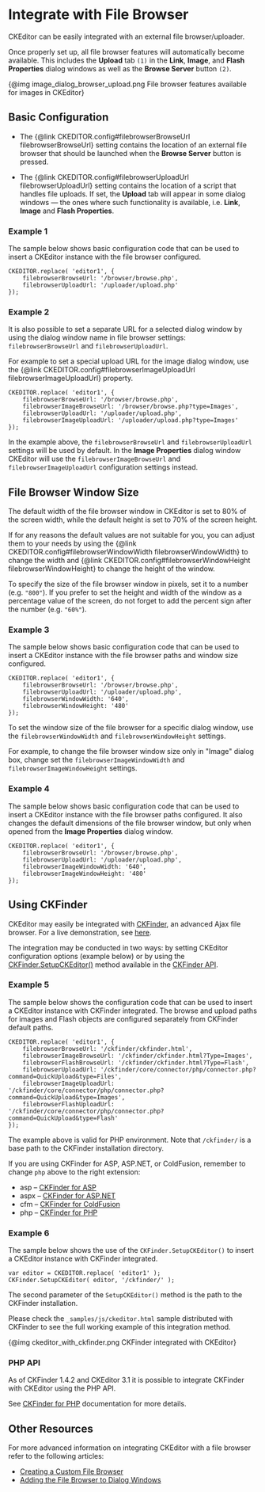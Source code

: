 # Integrate with File Browser

CKEditor can be easily integrated with an external file
browser/uploader.

Once properly set up, all file browser features will automatically
become available. This includes the **Upload** tab `(1)` in the **Link**,
**Image**, and **Flash Properties** dialog windows as well as the
**Browse Server** button `(2)`.

{@img image_dialog_browser_upload.png File browser features available for images in CKEditor}

## Basic Configuration

 * The {@link CKEDITOR.config#filebrowserBrowseUrl filebrowserBrowseUrl} setting contains the location of an external file browser that should be
launched when the **Browse Server** button is pressed.

 * The {@link CKEDITOR.config#filebrowserUploadUrl filebrowserUploadUrl} setting contains the location of a script that handles file uploads. If
set, the **Upload** tab will appear in some dialog windows — the ones
where such functionality is available, i.e. **Link**, **Image** and
**Flash Properties**.

### Example 1

The sample below shows basic configuration code that can be used to
insert a CKEditor instance with the file browser configured.

	CKEDITOR.replace( 'editor1', {
		filebrowserBrowseUrl: '/browser/browse.php',
		filebrowserUploadUrl: '/uploader/upload.php'
	});

### Example 2

It is also possible to set a separate URL for a selected dialog window
by using the dialog window name in file browser settings:
`filebrowserBrowseUrl` and
`filebrowserUploadUrl`.

For example to set a special upload URL for the image dialog window, use
the {@link CKEDITOR.config#filebrowserImageUploadUrl filebrowserImageUploadUrl}
property.

	CKEDITOR.replace( 'editor1', {
		filebrowserBrowseUrl: '/browser/browse.php',
		filebrowserImageBrowseUrl: '/browser/browse.php?type=Images',
		filebrowserUploadUrl: '/uploader/upload.php',
		filebrowserImageUploadUrl: '/uploader/upload.php?type=Images'
	});

In the example above, the `filebrowserBrowseUrl` and `filebrowserUploadUrl` settings
will be used by default. In the **Image Properties** dialog window CKEditor will
use the `filebrowserImageBrowseUrl` and `filebrowserImageUploadUrl` configuration settings instead.

## File Browser Window Size

The default width of the file browser window in CKEditor is set to 80%
of the screen width, while the default height is set to 70% of the
screen height.

If for any reasons the default values are not suitable for you, you can
adjust them to your needs by using the {@link CKEDITOR.config#filebrowserWindowWidth filebrowserWindowWidth}
to change the width and {@link CKEDITOR.config#filebrowserWindowHeight filebrowserWindowHeight} to change the height of the window.

To specify the size of the file browser window in pixels, set it to a
number (e.g. `"800"`). If you prefer to set the height and width of the
window as a percentage value of the screen, do not forget to add the
percent sign after the number (e.g. `"60%"`).

### Example 3

The sample below shows basic configuration code that can be used to
insert a CKEditor instance with the file browser paths and window size
configured.

	CKEDITOR.replace( 'editor1', {
		filebrowserBrowseUrl: '/browser/browse.php',
		filebrowserUploadUrl: '/uploader/upload.php',
		filebrowserWindowWidth: '640',
		filebrowserWindowHeight: '480'
	});

To set the window size of the file browser for a specific dialog window,
use the `filebrowserWindowWidth` and
`filebrowserWindowHeight` settings.

For example, to change the file browser window size only in "Image"
dialog box, change set the `filebrowserImageWindowWidth` and
`filebrowserImageWindowHeight` settings.

### Example 4

The sample below shows basic configuration code that can be used to
insert a CKEditor instance with the file browser paths configured. It
also changes the default dimensions of the file browser window, but only
when opened from the **Image Properties** dialog window.

	CKEDITOR.replace( 'editor1', {
		filebrowserBrowseUrl: '/browser/browse.php',
		filebrowserUploadUrl: '/uploader/upload.php',
		filebrowserImageWindowWidth: '640',
		filebrowserImageWindowHeight: '480'
	});

## Using CKFinder

CKEditor may easily be integrated with [CKFinder](http://ckfinder.com),
an advanced Ajax file browser. For a live demonstration, see
[here](http://ckfinder.com/demo).

The integration may be conducted in two ways: by setting CKEditor
configuration options (example below) or by using the
[CKFinder.SetupCKEditor()]([http://docs.cksource.com/ckfinder_2.x_api/symbols/CKFinder.html#.setupCKEditor)
method available in the [CKFinder API](http://docs.cksource.com/ckfinder_2.x_api/).

### Example 5

The sample below shows the configuration code that can be used to insert
a CKEditor instance with CKFinder integrated. The browse and upload
paths for images and Flash objects are configured separately from
CKFinder default paths.

	CKEDITOR.replace( 'editor1', {
		filebrowserBrowseUrl: '/ckfinder/ckfinder.html',
		filebrowserImageBrowseUrl: '/ckfinder/ckfinder.html?Type=Images',
		filebrowserFlashBrowseUrl: '/ckfinder/ckfinder.html?Type=Flash',
		filebrowserUploadUrl: '/ckfinder/core/connector/php/connector.php?command=QuickUpload&type=Files',
		filebrowserImageUploadUrl: '/ckfinder/core/connector/php/connector.php?command=QuickUpload&type=Images',
		filebrowserFlashUploadUrl: '/ckfinder/core/connector/php/connector.php?command=QuickUpload&type=Flash'
	});

The example above is valid for PHP environment. Note that `/ckfinder/`
is a base path to the CKFinder installation directory.

If you are using CKFinder for ASP, ASP.NET, or ColdFusion, remember to
change `php` above to the right extension:

- asp – [CKFinder for ASP](CKFinder/Developers_Guide/ASP/CKEditor_Integration)
- aspx – [CKFinder for ASP.NET](CKFinder/Developers_Guide/ASP.NET/CKEditor_Integration)
- cfm – [CKFinder for ColdFusion](CKFinder/Developers_Guide/ColdFusion/CKEditor_Integration)
- php – [CKFinder for PHP](CKFinder/Developers_Guide/PHP/CKEditor_Integration)

### Example 6

The sample below shows the use of the `CKFinder.SetupCKEditor()` to
insert a CKEditor instance with CKFinder integrated.

	var editor = CKEDITOR.replace( 'editor1' );
	CKFinder.SetupCKEditor( editor, '/ckfinder/' );

The second parameter of the `SetupCKEditor()` method is the path to the
CKFinder installation.

Please check the `_samples/js/ckeditor.html` sample distributed with
CKFinder to see the full working example of this integration method.

{@img ckeditor_with_ckfinder.png CKFinder integrated with CKEditor}

### PHP API

As of CKFinder 1.4.2 and CKEditor 3.1 it is possible to integrate
CKFinder with CKEditor using the PHP API.

See [CKFinder for PHP](http://docs.cksource.com/CKFinder_2.x/Developers_Guide/PHP/CKEditor_Integration#PHP)
documentation for more details.

## Other Resources

For more advanced information on integrating CKEditor with a file
browser refer to the following articles:

- [Creating a Custom File Browser](#!/guide/dev_file_browser_api)
- [Adding the File Browser to Dialog Windows](#!/guide/dev_dialog_add_file_browser)
